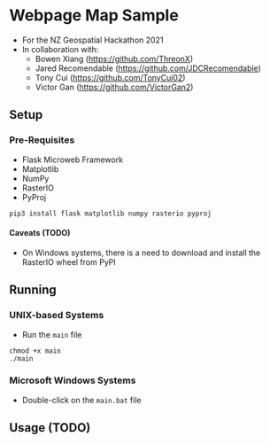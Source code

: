 # Webpage Map Sample
* For the NZ Geospatial Hackathon 2021
* In collaboration with:
  * Bowen Xiang (https://github.com/ThreonX)
  * Jared Recomendable (https://github.com/JDCRecomendable)
  * Tony Cui (https://github.com/TonyCui02)
  * Victor Gan (https://github.com/VictorGan2)

## Setup
### Pre-Requisites
* Flask Microweb Framework
* Matplotlib
* NumPy
* RasterIO
* PyProj

```
pip3 install flask matplotlib numpy rasterio pyproj
```

#### Caveats (TODO)
* On Windows systems, there is a need to download and install the RasterIO wheel from PyPI

## Running
### UNIX-based Systems
* Run the `main` file

```
chmod +x main
./main
```

### Microsoft Windows Systems
* Double-click on the `main.bat` file

## Usage (TODO)
